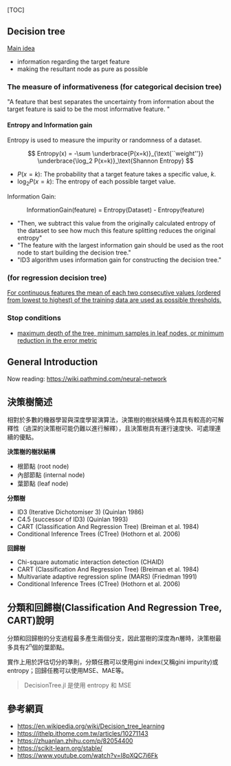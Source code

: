 [TOC]


## Decision tree
[Main idea](https://blog.clairvoyantsoft.com/entropy-information-gain-and-gini-index-the-crux-of-a-decision-tree-99d0cdc699f4)
- information regarding the target feature
- making the resultant node as pure as possible

### The measure of informativeness (for categorical decision tree)
"A feature that best separates the uncertainty from information about the target feature is said to be the most informative feature. "

#### Entropy and Information gain
Entropy is used to measure the impurity or randomness of a dataset.

$$
Entropy(x) = -\sum \underbrace{P(x=k)}_{\text{``weight''}} \underbrace{\log_2 P(x=k)}_\text{Shannon Entropy}
$$

- $P(x=k)$: The probability that a target feature takes a specific value, $k$.
- $\log_2 P(x=k)$: The entropy of each possible target value.

Information Gain:

$$
\text{InformationGain(feature) = Entropy(Dataset) - Entropy(feature)}
$$

- "Then, we subtract this value from the originally calculated entropy of the dataset to see how much this feature splitting reduces the original entropy"
- "The feature with the largest information gain should be used as the root node to start building the decision tree."
- "ID3 algorithm uses information gain for constructing the decision tree."

### (for regression decision tree)
 [For continuous features the mean of each two consecutive values (ordered from lowest to highest) of the training data are used as possible thresholds.](https://towardsdatascience.com/decision-trees-explained-3ec41632ceb6)


### Stop conditions
- [maximum depth of the tree, minimum samples in leaf nodes, or minimum reduction in the error metric](https://towardsdatascience.com/decision-trees-explained-3ec41632ceb6)

## General Introduction
Now reading: 
https://wiki.pathmind.com/neural-network



## 決策樹簡述
相對於多數的機器學習與深度學習演算法，決策樹的樹狀結構令其具有較高的可解釋性（過深的決策樹可能仍難以進行解釋），且決策樹具有運行速度快、可處理連續的優點。


**決策樹的樹狀結構**
- 根節點 (root node)
- 內部節點 (internal node)
- 葉節點 (leaf node)

**分類樹**
- ID3 (Iterative Dichotomiser 3) (Quinlan 1986)
- C4.5 (successor of ID3) (Quinlan 1993)
- CART (Classification And Regression Tree) (Breiman et al. 1984)
- Conditional Inference Trees (CTree) (Hothorn et al. 2006)

**回歸樹**
- Chi-square automatic interaction detection (CHAID)
- CART (Classification And Regression Tree) (Breiman et al. 1984)
- Multivariate adaptive regression spline (MARS) (Friedman 1991)
- Conditional Inference Trees (CTree) (Hothorn et al. 2006)



## 分類和回歸樹(Classification And Regression Tree, CART)說明
分類和回歸樹的分支過程最多產生兩個分支，因此當樹的深度為n層時，決策樹最多具有$2^n$個的葉節點。

實作上用於評估切分的準則，分類任務可以使用gini index(又稱gini impurity)或entropy；回歸任務可以使用MSE、MAE等。
> DecisionTree.jl 是使用 entropy 和 MSE



## 參考網頁
- https://en.wikipedia.org/wiki/Decision_tree_learning
- https://ithelp.ithome.com.tw/articles/10271143
- https://zhuanlan.zhihu.com/p/82054400
- https://scikit-learn.org/stable/
- https://www.youtube.com/watch?v=I8pXQC7i6Fk